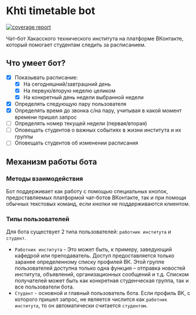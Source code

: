 # Khti timetable bot
[![coverage report](https://gitlab.com/qulaz/khti_timetable_bot/badges/master/coverage.svg?job=test_bot)](https://gitlab.com/qulaz/khti_timetable_bot/-/commits/master/bot)

Чат-бот Хакасского технического института на платформе ВКонтакте, который помогает 
студентам следить за расписанием.

## Что умеет бот?
* [x]   Показывать расписание:
    * [x]   На сегодняшний/завтрашний день
    * [x]   На первую/вторую неделю целиком
    * [x]   На конкретный день недели выбранной недели
* [x]   Определять следующую пару пользователя
* [x]   Определять время до звонка с/на пару, учитывая в какой момент времени пришел запрос
* [ ]   Определять номер текущей недели (первая/вторая)
* [ ]   Оповещать студентов о важных событиях в жизни института и их группы
* [ ]   Оповещать студентов об изменении расписания

## Механизм работы бота
### Методы взаимодействия
Бот поддерживает как работу с помощью специальных кнопок, предоставляемых платформой чат-ботов ВКонтакте, 
так и при помощи обычных текстовых команд, если кнопки не поддерживаются клиентом.

### Типы пользователей
Для бота существует 2 типа пользователей: `работник института` и `студент`.

* `Работник института` - Это может быть, к примеру, заведующий кафедрой или преподаватель. 
Доступ предоставляется только заранее определенному списку профилей ВК. Этой группе пользователей доступна 
только одна функция – отправка новостей института, объявлений, организационных сообщений и т.д.
Списком получателей может быть как конкретная студенческая группа, так и все пользователи бота.
* `Студент` - основной и главный пользователь бота. Если профиль ВК, с которого пришел запрос, не является 
числится как `работник института`, то он автоматически считается `студентом`.